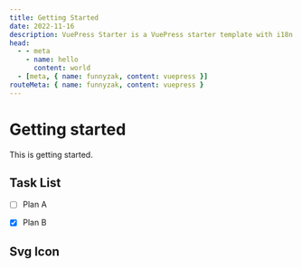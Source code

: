 ```yaml
---
title: Getting Started
date: 2022-11-16
description: VuePress Starter is a VuePress starter template with i18n support, built-in PWA, and more.
head:
  - - meta
    - name: hello
      content: world
  - [meta, { name: funnyzak, content: vuepress }]
routeMeta: { name: funnyzak, content: vuepress }
---
```


# Getting started

This is getting started.

## Task List

- [ ] Plan A
- [x] Plan B


## Svg Icon

<vp-icon name="leon" color="#3eaf7c" size="10em"/>

